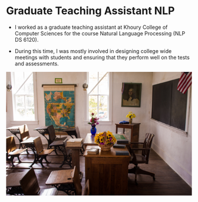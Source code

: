 # Graduate Teaching Assistant NLP

* I worked as a graduate teaching assistant at Khoury College of Computer Sciences for the course Natural Language Processing (NLP DS 6120). 

* During this time, I was mostly involved in designing college wide meetings with students and ensuring that they perform well on the tests and assessments. 

<img src = "https://github.com/suhasmaddali/Images/blob/main/Teaching%20Assistant%20Image.jpg" width = 750/>

